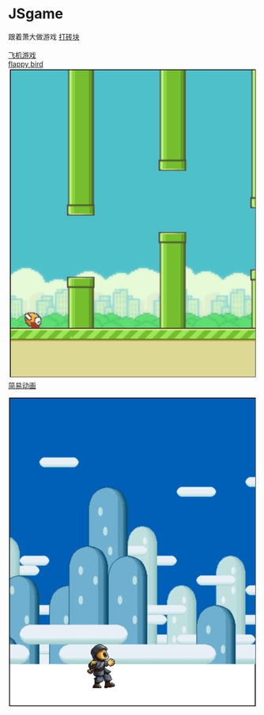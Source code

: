 # JSgame
跟着萧大做游戏
[打砖块](https://tensshinet.github.io/JSgame/block_breaker/index.html)  
<br>
[飞机游戏](https://tensshinet.github.io/JSgame/plane/index.html)
<br>
[flappy bird](https://tensshinet.github.io/JSgame/flappy_bird/index.html)
![flappy_bird](flappy_bird.png)
<br>
[简易动画](https://tensshinet.github.io/JSgame/animation/index.html)

![animation](animation.png)
